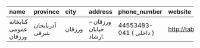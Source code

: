 | name                  | province       | city   | address                 | phone_number            | website            |
|:----------------------|:---------------|:-------|:------------------------|:------------------------|:-------------------|
| كتابخانه عمومی ورزقان | آذربایجان شرقی | ورزقان | ورزقان –  خيابان ارشاد. | 44553483-041 ( داخلی  ) | http://tabrizpl.ir |